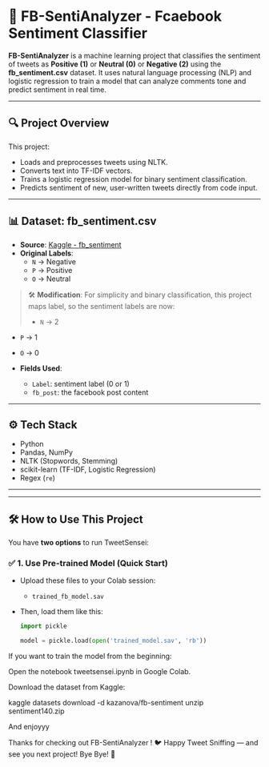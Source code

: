 # 🧠 FB-SentiAnalyzer - Fcaebook Sentiment Classifier

**FB-SentiAnalyzer** is a machine learning project that classifies the sentiment of tweets as **Positive (1)** or **Neutral (0)** or **Negative (2)**  using the **fb_sentiment.csv** dataset. It uses natural language processing (NLP) and logistic regression to train a model that can analyze comments tone and predict sentiment in real time.

---

## 🔍 Project Overview

This project:
- Loads and preprocesses tweets using NLTK.
- Converts text into TF-IDF vectors.
- Trains a logistic regression model for binary sentiment classification.
- Predicts sentiment of new, user-written tweets directly from code input.

---

## 📊 Dataset: fb_sentiment.csv

- **Source**: [Kaggle - fb_sentiment](https://www.kaggle.com/code/mortena/facebook-comments-sentiment-analysis/input)
- **Original Labels**:
  - `N` → Negative
  - `P` → Positive
  - `O` → Neutral

> 🛠 **Modification**: For simplicity and binary classification, this project maps label, so the sentiment labels are now:
>
> - `N` → 2
  - `P` → 1
  - `O` → 0

- **Fields Used**:
  - `Label`: sentiment label (0 or 1)
  - `fb_post`: the facebook post content

---

## ⚙️ Tech Stack

- Python
- Pandas, NumPy
- NLTK (Stopwords, Stemming)
- scikit-learn (TF-IDF, Logistic Regression)
- Regex (`re`)

---
---

## 🛠️ How to Use This Project

You have **two options** to run TweetSensei:

### ✅ 1. Use Pre-trained Model (Quick Start)


- Upload these files to your Colab session:
  - `trained_fb_model.sav`
 

- Then, load them like this:
  ```python
  import pickle

  model = pickle.load(open('trained_model.sav', 'rb'))
If you want to train the model from the beginning:

Open the notebook tweetsensei.ipynb in Google Colab.

Download the dataset from Kaggle:

kaggle datasets download -d kazanova/fb-sentiment
unzip sentiment140.zip

And enjoyyy


Thanks for checking out FB-SentiAnalyzer !
🐦 Happy Tweet Sniffing — and see you next project!
Bye Bye! 👋


